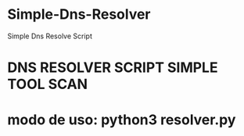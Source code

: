 # Simple-Dns-Resolver
Simple Dns Resolve Script
<h1> DNS RESOLVER SCRIPT SIMPLE TOOL SCAN<h1>
  modo de uso: python3 resolver.py
